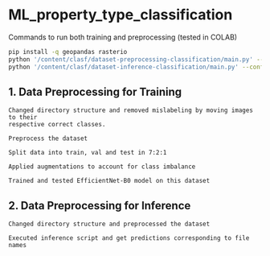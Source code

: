 # ML_property_type_classification

Commands to run both training and preprocessing (tested in COLAB)

```bash
pip install -q geopandas rasterio
python '/content/clasf/dataset-preprocessing-classification/main.py' --config '/content/clasf/dataset-inference-classification/config.yaml'
python '/content/clasf/dataset-inference-classification/main.py' --config '/content/clasf/dataset-inference-classification/config.yaml'
```

## 1. Data Preprocessing for Training

    Changed directory structure and removed mislabeling by moving images to their
    respective correct classes.

    Preprocess the dataset
    
    Split data into train, val and test in 7:2:1

    Applied augmentations to account for class imbalance

    Trained and tested EfficientNet-B0 model on this dataset

## 2. Data Preprocessing for Inference

    Changed directory structure and preprocessed the dataset

    Executed inference script and get predictions corresponding to file names